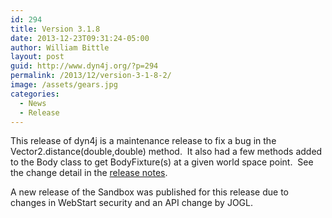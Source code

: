 ```yaml
---
id: 294
title: Version 3.1.8
date: 2013-12-23T09:31:24-05:00
author: William Bittle
layout: post
guid: http://www.dyn4j.org/?p=294
permalink: /2013/12/version-3-1-8-2/
image: /assets/gears.jpg
categories:
  - News
  - Release
---
```

This release of dyn4j is a maintenance release to fix a bug in the Vector2.distance(double,double) method.  It also had a few methods added to the Body class to get BodyFixture(s) at a given world space point.  See the change detail in the <a title="Release Notes" href="https://github.com/dyn4j/dyn4j/blob/master/RELEASE-NOTES.md">release notes</a>.

A new release of the Sandbox was published for this release due to changes in WebStart security and an API change by JOGL.